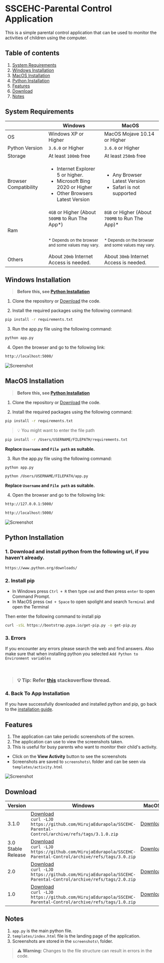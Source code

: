 # SSCEHC-Parental Control Application
This is a simple parental control application that can be used to monitor the activities of children using the computer.

## Table of contents
1. [System Requirements](#system-requirements)
3. [Windows Installation](#windows-installation)
4. [MacOS Installation](#macos-installation)
5. [Python Installation](#python-installation)
2. [Features](#features)
6. [Download](#download)
6. [Notes](#notes)


## System Requirements
|  | Windows | MacOS |
| ----------- | ----------- | -----------  |
| OS | Windows XP or Higher | MacOS Mojave 10.14 or Higher|
| Python Version | `3.6.0` or Higher |  `3.6.0` or Higher |
| Storage | At least `100mb` free |  At least `250mb` free |
| Browser Compatibility  | <ul><li>Internet Explorer 5 or higher.</li><li>Microsoft Bing 2020 or Higher</li><li>Other Browsers Latest Version</li></ul> |  <ul><li>Any Browser Latest Version</li><li>Safari is not supported</li></ul> |
| Ram | `4GB` or Higher (About `500MB` to Run The App*) <br> <br> <p style="font-size: small;">* Depends on the browser and some values may vary. </p>|  `8GB` or Higher (About `700MB` to Run The App)* <br> <br> <p style="font-size: small;">* Depends on the browser and some values may vary. </p> |
| Others | About `20mb` Internet Access is needed. |  About `30mb` Internet Access is needed. |


## Windows Installation
>**Before this, see [Python Installation](#python-installation)**
1. Clone the repository or [Download](#download) the code.

2. Install the required packages using the following command:
```bash
pip install -r requirements.txt
```
3. Run the app.py file using the following command:
```bash
python app.py
```
4. Open the browser and go to the following link:
```bash
http://localhost:5000/
```

![Screenshot](dataIMG.png)

## MacOS Installation
>**Before this, see [Python Installation](#python-installation)**
1. Clone the repository or [Download](#download) the code.

2. Install the required packages using the following command:

```bash
pip install -r requirements.txt
```


>💡 You might want to enter the file path

```bash
pip install -r /Users/USERNAME/FILEPATH/requirements.txt
```
**Replace `Username` and `File path`  as suitable.**

3. Run the app.py file using the following command:
```bash
python app.py
```
```bash
python /Users/USERNAME/FILEPATH/app.py
```
**Replace `Username` and `File path`  as suitable.**

4. Open the browser and go to the following link:
```bash
http://127.0.0.1:5000/
```
```bash
http://localhost:5000/
```

![Screenshot](dataIMG.png)

## Python Installation

### 1. Download and install python from the following url, if you haven't already.
```bash
https://www.python.org/downloads/
```
###  2. Install pip 

- In Windows press `Ctrl + R` then type `cmd` and then press `enter` to open Command Prompt.
- In MacOS press `Cmd + Space` to open spolight and search `Terminal` and open the Terminal

Then enter the following command to install pip

```bash
curl -sSL https://bootstrap.pypa.io/get-pip.py -o get-pip.py
```

### 3. Errors
If you encounter any errors please search the web and find answers. Also make sure that when installing python you selected `Add Python to Environment variables `

<br>

> ###  💡 **Tip**: Refer [this](https://stackoverflow.com/questions/17953124/python-is-not-recognized-as-an-internal-or-external-command) stackoverflow thread.

### 4. Back To App Installation
If you have successfully downloaded and installed python and pip, go back to the [installation guide](#windows-installation).


## Features
1. The application can take periodic screenshots of the screen.
2. The application can use to view the screenshots taken.
3. This is useful for busy parents who want to monitor their child's activity.
- Click on the **View Activity** button to see the screenshots
- Screenshots are saved to `screenshots\` folder and can be seen via `templates/activity.html`

![Screenshot](datImage.png)

## Download

| Version | Windows | MacOS |
| ---------- | ---------- | --------- |
| 3.1.0 | [Download](https://github.com/HirujaEdurapola/SSCEHC-Parental-Control/archive/refs/tags/3.1.0.zip) <br> ```curl -LJO https://github.com/HirujaEdurapola/SSCEHC-Parental-Control/archive/refs/tags/3.1.0.zip``` | [Download](https://github.com/HirujaEdurapola/SSCEHC-Parental-Control/archive/refs/tags/3.1.0.zip) |
| 3.0 Stable Release | [Download](https://github.com/HirujaEdurapola/SSCEHC-Parental-Control/archive/refs/tags/3.0.zip) <br> ```curl -LJO https://github.com/HirujaEdurapola/SSCEHC-Parental-Control/archive/refs/tags/3.0.zip``` | [Download](https://github.com/HirujaEdurapola/SSCEHC-Parental-Control/archive/refs/tags/3.0.zip) |
| 2.0 | [Download](https://github.com/HirujaEdurapola/SSCEHC-Parental-Control/archive/refs/tags/2.0.zip) <br> ```curl -LJO https://github.com/HirujaEdurapola/SSCEHC-Parental-Control/archive/refs/tags/2.0.zip``` | [Download](https://github.com/HirujaEdurapola/SSCEHC-Parental-Control/archive/refs/tags/2.0.zip) |
| 1.0 | [Download](https://github.com/HirujaEdurapola/SSCEHC-Parental-Control/archive/refs/tags/1.0.zip) <br> ```curl -LJO https://github.com/HirujaEdurapola/SSCEHC-Parental-Control/archive/refs/tags/1.0.zip``` | [Download](https://github.com/HirujaEdurapola/SSCEHC-Parental-Control/archive/refs/tags/1.0.zip) |


## Notes
1. `app.py` is the main python file.
2. `templates/index.html` file is the landing page of the application.
3. Screenshots are stored in the `screenshots\` folder.
> ⚠️ **Warning:** Changes to the file structure can result in errors in the code.



